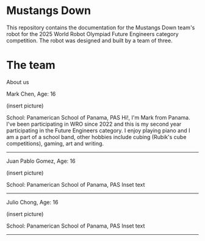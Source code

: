 Mustangs Down
====

This repository contains the documentation for the Mustangs Down team's robot for the 2025 World Robot Olympiad Future Engineers category competition. The robot was designed and built by a team of three.

The team
======
About us

Mark Chen, Age: 16

(insert picture)

School: Panamerican School of Panama, PAS
Hi!, I'm Mark from Panama. I've been participating in WRO since 2022 and this is my second year participating in the Future Engineers category. I enjoy playing piano and I am a part of a school band, other hobbies include cubing (Rubik's cube competitions), gaming, art and writing.

----

Juan Pablo Gomez, Age: 16

(insert picture)

School: Panamerican School of Panama, PAS
Inset text

----

Julio Chong, Age: 16

(insert picture)

School: Panamerican School of Panama, PAS
Inset text

----
